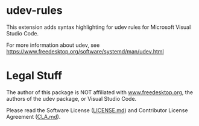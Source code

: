 # udev-rules

This extension adds syntax highlighting for udev rules for Microsoft Visual Studio Code.

For more information about udev, see https://www.freedesktop.org/software/systemd/man/udev.html

# Legal Stuff

The author of this package is NOT affiliated with www.freedesktop.org, the authors of the udev package, or Visual Studio Code.

Please read the Software License ([LICENSE.md](LICENSE.md)) and Contributor License Agreement ([CLA.md](CLA.md)).
